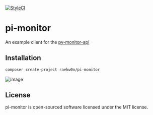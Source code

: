 [![StyleCI](https://github.styleci.io/repos/197078264/shield?branch=master)](https://github.styleci.io/repos/197078264)

# pi-monitor

An example client for the [py-monitor-api](https://github.com/cversyx/py-monitor-api)

## Installation

```bash
composer create-project raekw0n/pi-monitor
```

![image](https://i.imgur.com/sWoKUfH.png)

## License
pi-monitor is open-sourced software licensed under the MIT license.
